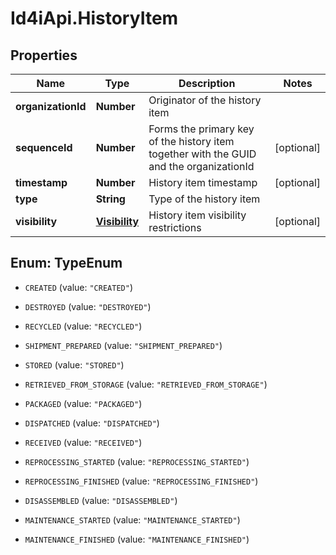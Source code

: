 # Id4iApi.HistoryItem

## Properties
Name | Type | Description | Notes
------------ | ------------- | ------------- | -------------
**organizationId** | **Number** | Originator of the history item | 
**sequenceId** | **Number** | Forms the primary key of the history item together with the GUID and the organizationId | [optional] 
**timestamp** | **Number** | History item timestamp | [optional] 
**type** | **String** | Type of the history item | 
**visibility** | [**Visibility**](Visibility.md) | History item visibility restrictions | [optional] 


<a name="TypeEnum"></a>
## Enum: TypeEnum


* `CREATED` (value: `"CREATED"`)

* `DESTROYED` (value: `"DESTROYED"`)

* `RECYCLED` (value: `"RECYCLED"`)

* `SHIPMENT_PREPARED` (value: `"SHIPMENT_PREPARED"`)

* `STORED` (value: `"STORED"`)

* `RETRIEVED_FROM_STORAGE` (value: `"RETRIEVED_FROM_STORAGE"`)

* `PACKAGED` (value: `"PACKAGED"`)

* `DISPATCHED` (value: `"DISPATCHED"`)

* `RECEIVED` (value: `"RECEIVED"`)

* `REPROCESSING_STARTED` (value: `"REPROCESSING_STARTED"`)

* `REPROCESSING_FINISHED` (value: `"REPROCESSING_FINISHED"`)

* `DISASSEMBLED` (value: `"DISASSEMBLED"`)

* `MAINTENANCE_STARTED` (value: `"MAINTENANCE_STARTED"`)

* `MAINTENANCE_FINISHED` (value: `"MAINTENANCE_FINISHED"`)





